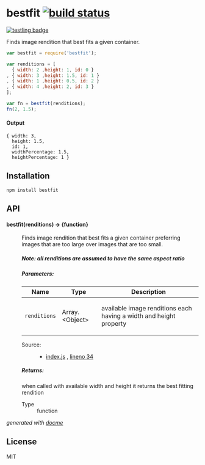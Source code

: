 # bestfit [![build status](https://secure.travis-ci.org/CondeNast/bestfit.png)](http://travis-ci.org/CondeNast/bestfit)

[![testling badge](https://ci.testling.com/CondeNast/bestfit.png)](https://ci.testling.com/CondeNast/bestfit)

Finds image rendition that best fits a given container.

```js
var bestfit = require('bestfit');

var renditions = [
  { width: 2 ,height: 1, id: 0 }
, { width: 3 ,height: 1.5, id: 1 }
, { width: 1 ,height: 0.5, id: 2 }
, { width: 4 ,height: 2, id: 3 }
];

var fn = bestfit(renditions);
fn(2, 1.5);
```

#### Output

```
{ width: 3,
  height: 1.5,
  id: 1,
  widthPercentage: 1.5,
  heightPercentage: 1 }
```

## Installation

    npm install bestfit

## API

<!-- START docme generated API please keep comment here to allow auto update -->
<!-- DON'T EDIT THIS SECTION, INSTEAD RE-RUN docme TO UPDATE -->

<div>
<div class="jsdoc-githubify">
<section>
<article>
<div class="container-overview">
<dl class="details">
</dl>
</div>
<dl>
<dt>
<h4 class="name" id="bestfit"><span class="type-signature"></span>bestfit<span class="signature">(renditions)</span><span class="type-signature"> &rarr; {function}</span></h4>
</dt>
<dd>
<div class="description">
<p>Finds image rendition that best fits a given container preferring images that are too large
over images that are too small.</p>
<h5>Note: all renditions are assumed to have the same aspect ratio</h5>
</div>
<h5>Parameters:</h5>
<table class="params">
<thead>
<tr>
<th>Name</th>
<th>Type</th>
<th class="last">Description</th>
</tr>
</thead>
<tbody>
<tr>
<td class="name"><code>renditions</code></td>
<td class="type">
<span class="param-type">Array.&lt;Object></span>
</td>
<td class="description last"><p>available image renditions each having a width and height property</p></td>
</tr>
</tbody>
</table>
<dl class="details">
<dt class="tag-source">Source:</dt>
<dd class="tag-source"><ul class="dummy">
<li>
<a href="https://github.com/CondeNast/bestfit/blob/master/index.js">index.js</a>
<span>, </span>
<a href="https://github.com/CondeNast/bestfit/blob/master/index.js#L34">lineno 34</a>
</li>
</ul></dd>
</dl>
<h5>Returns:</h5>
<div class="param-desc">
<p>when called with available width and height it returns the best fitting rendition</p>
</div>
<dl>
<dt>
Type
</dt>
<dd>
<span class="param-type">function</span>
</dd>
</dl>
</dd>
</dl>
</article>
</section>
</div>

*generated with [docme](https://github.com/thlorenz/docme)*
</div>
<!-- END docme generated API please keep comment here to allow auto update -->

## License

MIT
